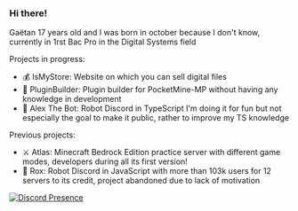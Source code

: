 ### Hi there! 

Gaëtan 17 years old and I was born in october because I don't know, currently in 1rst Bac Pro in the Digital Systems field

Projects in progress:
* 💰 IsMyStore: Website on which you can sell digital files
* 📁 PluginBuilder: Plugin builder for PocketMine-MP without having any knowledge in development
* 🤖 Alex The Bot: Robot Discord in TypeScript I'm doing it for fun but not especially the goal to make it public, rather to improve my TS knowledge

Previous projects: 
* ⚔️ Atlas: Minecraft Bedrock Edition practice server with different game modes, developers during all its first version!
* 🤖 Rox: Robot Discord in JavaScript with more than 103k users for 12 servers to its credit, project abandoned due to lack of motivation

[![Discord Presence](https://lanyard-profile-readme.vercel.app/api/504392983244832780
                            )](https://discord.com/users/504392983244832780)
